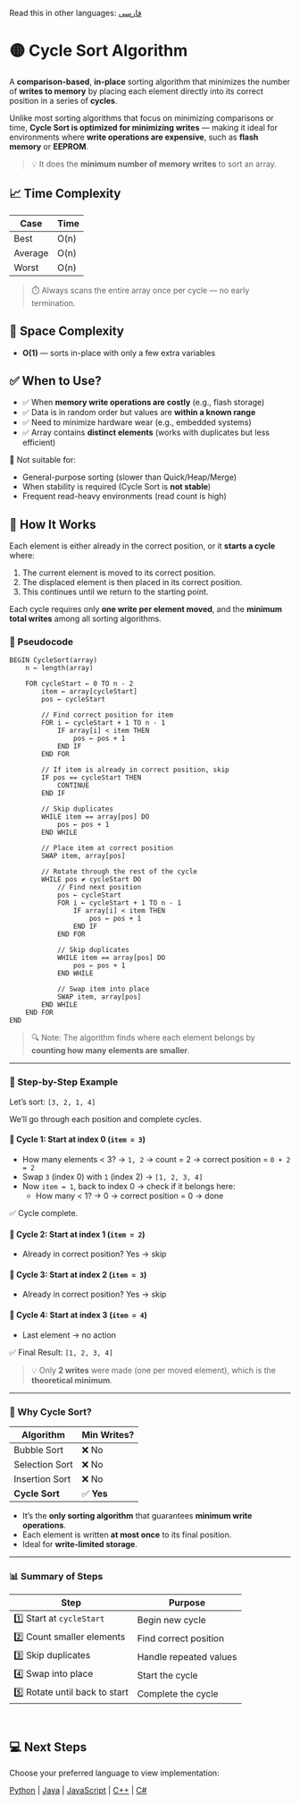 Read this in other languages: [فارسی](/sorting/cycle-sort/README.fa.md)

# 🟡​ Cycle Sort Algorithm

A **comparison-based**, **in-place** sorting algorithm that minimizes the number of **writes to memory** by placing each element directly into its correct position in a series of **cycles**.

Unlike most sorting algorithms that focus on minimizing comparisons or time, **Cycle Sort is optimized for minimizing writes** — making it ideal for environments where **write operations are expensive**, such as **flash memory** or **EEPROM**.

> 💡 It does the **minimum number of memory writes** to sort an array.

## 📈 Time Complexity

| Case      | Time         |
|-----------|--------------|
| Best      | O(n)         |
| Average   | O(n)         |
| Worst     | O(n)         |

> ⏱️ Always scans the entire array once per cycle — no early termination.

## 💾 Space Complexity
- **O(1)** — sorts in-place with only a few extra variables

## ✅ When to Use?
- ✅ When **memory write operations are costly** (e.g., flash storage)
- ✅ Data is in random order but values are **within a known range**
- ✅ Need to minimize hardware wear (e.g., embedded systems)
- ✅ Array contains **distinct elements** (works with duplicates but less efficient)

🚫 Not suitable for:
- General-purpose sorting (slower than Quick/Heap/Merge)
- When stability is required (Cycle Sort is **not stable**)
- Frequent read-heavy environments (read count is high)

## 🔄 How It Works

Each element is either already in the correct position, or it **starts a cycle** where:
1. The current element is moved to its correct position.
2. The displaced element is then placed in its correct position.
3. This continues until we return to the starting point.

Each cycle requires only **one write per element moved**, and the **minimum total writes** among all sorting algorithms.

### 🧩 Pseudocode

```
BEGIN CycleSort(array)
    n ← length(array)

    FOR cycleStart ← 0 TO n - 2
        item ← array[cycleStart]
        pos ← cycleStart

        // Find correct position for item
        FOR i ← cycleStart + 1 TO n - 1
            IF array[i] < item THEN
                pos ← pos + 1
            END IF
        END FOR

        // If item is already in correct position, skip
        IF pos == cycleStart THEN
            CONTINUE
        END IF

        // Skip duplicates
        WHILE item == array[pos] DO
            pos ← pos + 1
        END WHILE

        // Place item at correct position
        SWAP item, array[pos]

        // Rotate through the rest of the cycle
        WHILE pos ≠ cycleStart DO
            // Find next position
            pos ← cycleStart
            FOR i ← cycleStart + 1 TO n - 1
                IF array[i] < item THEN
                    pos ← pos + 1
                END IF
            END FOR

            // Skip duplicates
            WHILE item == array[pos] DO
                pos ← pos + 1
            END WHILE

            // Swap item into place
            SWAP item, array[pos]
        END WHILE
    END FOR
END
```

> 🔍 Note: The algorithm finds where each element belongs by **counting how many elements are smaller**.

---

### 🔄 Step-by-Step Example

Let’s sort: `‭[3, 2, 1, 4]‬`

We’ll go through each position and complete cycles.

#### 🔁 Cycle 1: Start at index 0 (`item = 3`)

- How many elements < 3? → `1, 2` → count = 2 → correct position = `0 + 2 = 2`
- Swap `3` (index 0) with `1` (index 2) → `‭[1, 2, 3, 4]‬`
- Now `item = 1`, back to index 0 → check if it belongs here:
  - How many < 1? → 0 → correct position = 0 → done

✅ Cycle complete.

#### 🔁 Cycle 2: Start at index 1 (`item = 2`)

- Already in correct position? Yes → skip

#### 🔁 Cycle 3: Start at index 2 (`item = 3`)

- Already in correct position? Yes → skip

#### 🔁 Cycle 4: Start at index 3 (`item = 4`)

- Last element → no action

✅ Final Result: `‭[1, 2, 3, 4]‬`

> 💡 Only **2 writes** were made (one per moved element), which is the **theoretical minimum**.

---

### 🧠 Why Cycle Sort?

| Algorithm | Min Writes? |
|---------|-------------|
| Bubble Sort | ❌ No |
| Selection Sort | ❌ No |
| Insertion Sort | ❌ No |
| **Cycle Sort** | ✅ **Yes** |


- It’s the **only sorting algorithm** that guarantees **minimum write operations**.
- Each element is written **at most once** to its final position.
- Ideal for **write-limited storage**.

---

### 📊 Summary of Steps

| Step | Purpose |
|------|--------|
| 1️⃣ Start at `cycleStart` | Begin new cycle |
| 2️⃣ Count smaller elements | Find correct position |
| 3️⃣ Skip duplicates | Handle repeated values |
| 4️⃣ Swap into place | Start the cycle |
| 5️⃣ Rotate until back to start | Complete the cycle |

<br />

## 💻 Next Steps

Choose your preferred language to view implementation:

[Python](/sorting/cycle-sort/python/cycle_sort.py) | [Java](/sorting/cycle-sort/java/CycleSort.java) | [JavaScript](/sorting/cycle-sort/javascript/cycle-sort.js) | [C++](/sorting/cycle-sort/C++/cycle_sort.cpp) | [C#](/sorting/cycle-sort/csharp/CycleSort.cs)
